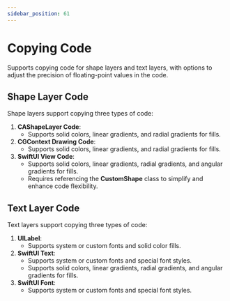 ```yaml
---
sidebar_position: 61
---
```


# Copying Code

Supports copying code for shape layers and text layers, with options to adjust the precision of floating-point values in the code.

## Shape Layer Code

Shape layers support copying three types of code:

1. **CAShapeLayer Code**:
    - Supports solid colors, linear gradients, and radial gradients for fills.
2. **CGContext Drawing Code**:
    - Supports solid colors, linear gradients, and radial gradients for fills.
3. **SwiftUI View Code**:
    - Supports solid colors, linear gradients, radial gradients, and angular gradients for fills.
    - Requires referencing the **CustomShape** class to simplify and enhance code flexibility.

## Text Layer Code

Text layers support copying three types of code:

1. **UILabel**:
    - Supports system or custom fonts and solid color fills.
2. **SwiftUI Text**:
    - Supports system or custom fonts and special font styles.
    - Supports solid colors, linear gradients, radial gradients, and angular gradients for fills.
3. **SwiftUI Font**:
    - Supports system or custom fonts and special font styles.

